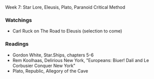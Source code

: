 Week 7: Star Lore, Eleusis, Plato, Paranoid Critical Method


### Watchings
* Carl Ruck on The Road to Eleusis (selection to come)

### Readings
* Gordon White, Star.Ships, chapters 5-6
* Rem Koolhaas, Delirious New York, "Europeans: Biuer! Dalí and Le Corbusier Conquer New York"
* Plato, Republic, Allegory of the Cave

